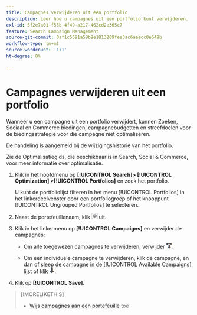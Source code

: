 ```yaml
---
title: Campagnes verwijderen uit een portfolio
description: Leer hoe u campagnes uit een portfolio kunt verwijderen.
exl-id: 5f2e7a01-f55b-4f49-a217-462cd2e365c7
feature: Search Campaign Management
source-git-commit: 0af1c5591a59b9e1813209fea3ac6aaecc0e649b
workflow-type: tm+mt
source-wordcount: '171'
ht-degree: 0%

---
```


# Campagnes verwijderen uit een portfolio

Wanneer u een campagne uit een portfolio verwijdert, kunnen Zoeken, Sociaal en Commerce biedingen, campagnebudgetten en streefdoelen voor de biedingsstrategie voor die campagne niet optimaliseren.

De handeling is aangemeld bij de wijzigingshistorie van het portfolio.

Zie de Optimalisatiegids, die beschikbaar is in Search, Social &amp; Commerce, voor meer informatie over optimalisatie.

1. Klik in het hoofdmenu op **[!UICONTROL Search]> [!UICONTROL Optimization] >[!UICONTROL Portfolios]** en zoek het portfolio.

   U kunt de portfoliolijst filteren in het menu [!UICONTROL Portfolios] in het linkerdeelvenster door een portfoliogroep of het knooppunt [!UICONTROL Ungrouped Portfolios] te selecteren.

1. Naast de portefeuillenaam, klik ![ Mening/geef montagesknoop uit ](/help/search-social-commerce/assets/settings.png " Mening/geef montagesknoop ") uit.

1. Klik in het linkermenu op **[!UICONTROL Campaigns]** en verwijder de campagnes:

   * Om alle toegewezen campagnes te verwijderen, verwijder ![ alle campagnes uit portefeuille ](/help/search-social-commerce/assets/arrow-remove-all.png " alle campagnes uit portefeuille ").

   * Om een individuele campagne te verwijderen, klik de campagne, en dan of sleep de campagne in de [!UICONTROL Available Campaigns] lijst of klik ![ verwijderen campagne uit portefeuille ](/help/search-social-commerce/assets/arrow-remove.png " verwijderen campagne uit portefeuille ").

1. Klik op **[!UICONTROL Save]**.

>[!MORELIKETHIS]
>
>* [ Wijs campagnes aan een portefeuille ](/help/search-social-commerce/campaign-management/campaign-assign-to-portfolio.md) toe
